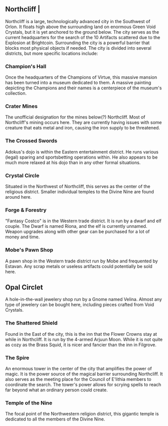 ## Northcliff |

Northcliff is a large, technologically advanced city in the Southwest of Orlon. It floats high above the surrounding land on enormous Green Void Crystals, but it is yet anchored to the ground below. The city serves as the current headquarters for the search of the 10 Artifacts scattered due to the Explosion at Brightcoin. Surrounding the city is a powerful barrier that blocks most physical objects if needed. The city is divided into several districts, but more specific locations include:

### Champion's Hall

Once the headquarters of the Champions of Virtue, this massive mansion has been turned into a museum dedicated to them. A massive painting depicting the Champions and their names is a centerpiece of the museum's collection.

### Crater Mines

The unofficial designation for the mines below(?) Northcliff. Most of Northcliff's mining occurs here. They are currently having issues with some creature that eats metal and iron, causing the iron supply to be threatened.

### The Crossed Swords

Adokus's dojo is within the Eastern entertainment district. He runs various (legal) sparing and sportsbetting operations within. He also appears to be much more relaxed at his dojo than in any other formal situations.

### Crystal Circle

Situated in the Northwest of Northcliff, this serves as the center of the religious district. Smaller individual temples to the Divine Nine are found around here.

### Forge & Forestry

"Fantasy Costco" is in the Western trade district. It is run by a dwarf and elf couple. The Dwarf is named Riona, and the elf is currently unnamed. Weapon upgrades along with other gear can be purchased for a lot of money and time.

### Mobe's Pawn Shop

A pawn shop in the Western trade district run by Mobe and frequented by Estavan. Any scrap metals or useless artifacts could potentially be sold here. 

## Opal Circlet

A hole-in-the-wall jewelery shop run by a Gnome named Velina. Almost any type of jewelery can be bought here, including pieces crafted from Void Crystals.

### The Shattered Shield

Found in the East of the city, this is the inn that the Flower Crowns stay at while in Northcliff. It is run by the 4-armed Arjuun Moon. While it is not quite as cozy as the Brass Squid, it is nicer and fancier than the inn in Filgrove.

### The Spire

An enormous tower in the center of the city that amplifies the power of magic. It is the power source of the magical barrier surrounding Northcliff. It also serves as the meeting place for the Council of E'lithia members to coordinate the search. The tower's power allows for scrying spells to reach far beyond what an ordinary person could create.

### Temple of the Nine

The focal point of the Northwestern religion district, this gigantic temple is dedicated to all the members of the Divine Nine. 

